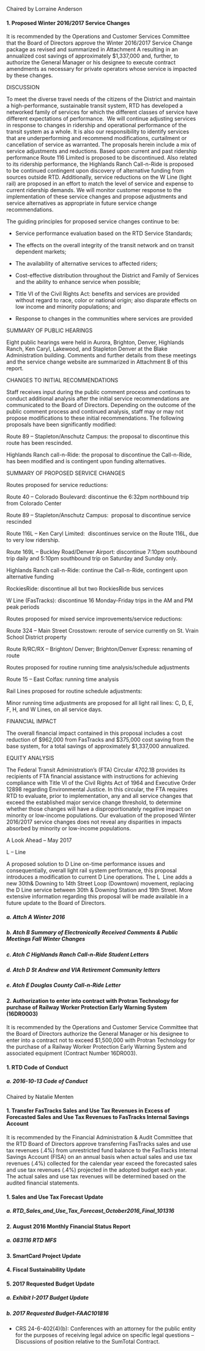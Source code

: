 Chaired by Lorraine Anderson

#### 1. Proposed Winter 2016/2017 Service Changes

It is recommended by the Operations and Customer Services Committee that the Board of Directors approve the Winter 2016/2017 Service Change package as revised and summarized in Attachment A resulting in an annualized cost savings of approximately $1,337,000 and, further, to authorize the General Manager or his designee to execute contract amendments as necessary for private operators whose service is impacted by these changes.

DISCUSSION

To meet the diverse travel needs of the citizens of the District and maintain a high-performance, sustainable transit system, RTD has developed a networked family of services for which the different classes of service have different expectations of performance.  We will continue adjusting services in response to changes in ridership and operational performance of the transit system as a whole. It is also our responsibility to identify services that are underperforming and recommend modifications, curtailment or cancellation of service as warranted. The proposals herein include a mix of service adjustments and reductions. Based upon current and past ridership performance Route 116 Limited is proposed to be discontinued. Also related to its ridership performance, the Highlands Ranch Call-n-Ride is proposed to be continued contingent upon discovery of alternative funding from sources outside RTD. Additionally, service reductions on the W Line (light rail) are proposed in an effort to match the level of service and expense to current ridership demands. We will monitor customer response to the implementation of these service changes and propose adjustments and service alternatives as appropriate in future service change recommendations.

The guiding principles for proposed service changes continue to be:

- Service performance evaluation based on the RTD Service Standards;

- The effects on the overall integrity of the transit network and on transit dependent markets;

- The availability of alternative services to affected riders;

- Cost-effective distribution throughout the District and Family of Services and the ability to enhance service when possible;

- Title VI of the Civil Rights Act: benefits and services are provided without regard to race, color or national origin; also disparate effects on low income and minority populations; and

- Response to changes in the communities where services are provided

SUMMARY OF PUBLIC HEARINGS

Eight public hearings were held in Aurora, Brighton, Denver, Highlands Ranch, Ken Caryl, Lakewood, and Stapleton Denver at the Blake Administration building. Comments and further details from these meetings and the service change website are summarized in Attachment B of this report.

CHANGES TO INITIAL RECOMMENDATIONS

Staff receives input during the public comment process and continues to conduct additional analysis after the initial service recommendations are communicated to the Board of Directors. Depending on the outcome of the public comment process and continued analysis, staff may or may not propose modifications to these initial recommendations. The following proposals have been significantly modified:

Route 89 – Stapleton/Anschutz Campus: the proposal to discontinue this route has been rescinded.

Highlands Ranch call-n-Ride: the proposal to discontinue the Call-n-Ride, has been modified and is contingent upon funding alternatives.

SUMMARY OF PROPOSED SERVICE CHANGES

Routes proposed for service reductions:

Route 40 – Colorado Boulevard: discontinue the 6:32pm northbound trip from Colorado Center

Route 89 – Stapleton/Anschutz Campus:  proposal to discontinue service rescinded

Route 116L – Ken Caryl Limited:  discontinues service on the Route 116L, due to very low ridership.

Route 169L – Buckley Road/Denver Airport: discontinue 7:10pm southbound trip daily and 5:10pm southbound trip on Saturday and Sunday only.

Highlands Ranch call-n-Ride: continue the Call-n-Ride, contingent upon alternative funding

RockiesRide: discontinue all but two RockiesRide bus services

W Line (FasTracks): discontinue 16 Monday-Friday trips in the AM and PM peak periods

Routes proposed for mixed service improvements/service reductions:

Route 324 – Main Street Crosstown:  reroute of service currently on St. Vrain School District property

Route R/RC/RX – Brighton/ Denver; Brighton/Denver Express: renaming of route

Routes proposed for routine running time analysis/schedule adjustments

Route 15 – East Colfax: running time analysis

Rail Lines proposed for routine schedule adjustments:

Minor running time adjustments are proposed for all light rail lines: C, D, E, F, H, and W Lines, on all service days.

FINANCIAL IMPACT

The overall financial impact contained in this proposal includes a cost reduction of $962,000 from FasTracks and $375,000 cost saving from the base system, for a total savings of approximately $1,337,000 annualized.

EQUITY ANALYSIS

The Federal Transit Administration’s (FTA) Circular 4702.1B provides its recipients of FTA financial assistance with instructions for achieving compliance with Title VI of the Civil Rights Act of 1964 and Executive Order 12898 regarding Environmental Justice. In this circular, the FTA requires RTD to evaluate, prior to implementation, any and all service changes that exceed the established major service change threshold, to determine whether those changes will have a disproportionately negative impact on minority or low-income populations. Our evaluation of the proposed Winter 2016/2017 service changes does not reveal any disparities in impacts absorbed by minority or low-income populations.

A Look Ahead – May 2017

L – Line

A proposed solution to D Line on-time performance issues and consequentially, overall light rail system performance, this proposal introduces a modification to current D Line operations. The L  Line adds a new 30th& Downing to 14th Street Loop (Downtown) movement, replacing the D Line service between 30th & Downing Station and 19th Street. More extensive information regarding this proposal will be made available in a future update to the Board of Directors.

##### a. Attch A Winter 2016

##### b. Atch B Summary of Electronically Received Comments & Public Meetings  Fall Winter Changes

##### c. Atch C Highlands Ranch Call-n-Ride Student Letters

##### d. Atch D St Andrew and VIA Retirement Community letters

##### e. Atch E Douglas County Call-n-Ride Letter

#### 2. Authorization to enter into contract with Protran Technology for purchase of Railway Worker Protection Early Warning System (16DR0003)

It is recommended by the Operations and Customer Service Committee that the Board of Directors authorize the General Manager or his designee to enter into a contract not to exceed $1,500,000 with Protran Technology for the purchase of a Railway Worker Protection Early Warning System and associated equipment (Contract Number 16DR003).

#### 1. RTD Code of Conduct

##### a. 2016-10-13 Code of Conduct

Chaired by Natalie Menten

#### 1. Transfer FasTracks Sales and Use Tax Revenues in Excess of Forecasted Sales and Use Tax Revenues to FasTracks Internal Savings Account

It is recommended by the Financial Administration & Audit Committee that the RTD Board of Directors approve transferring FasTracks sales and use tax revenues (.4%) from unrestricted fund balance to the FasTracks Internal Savings Account (FISA) on an annual basis when actual sales and use tax revenues (.4%) collected for the calendar year exceed the forecasted sales and use tax revenues (.4%) projected in the adopted budget each year.  The actual sales and use tax revenues will be determined based on the audited financial statements.

#### 1. Sales and Use Tax Forecast Update

##### a. RTD_Sales_and_Use_Tax_Forecast_October2016_Final_101316

#### 2. August 2016 Monthly Financial Status Report

##### a. 083116 RTD MFS

#### 3. SmartCard Project Update

#### 4. Fiscal Sustainability Update

#### 5. 2017 Requested Budget Update

##### a. Exhibit I-2017 Budget Update

##### b. 2017 Requested Budget-FAAC101816

- CRS 24-6-402(4)(b): Conferences with an attorney for the public entity for the purposes of receiving legal advice on specific legal questions – Discussions of position relative to the SumTotal Contract.